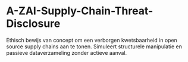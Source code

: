 # A-ZAI-Supply-Chain-Threat-Disclosure
Ethisch bewijs van concept om een verborgen kwetsbaarheid in open source supply chains aan te tonen. Simuleert structurele manipulatie en passieve dataverzameling zonder actieve aanval.
